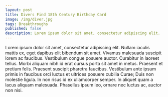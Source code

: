 ```yaml
---
layout: post
title: Divers Find 18th Century Birthday Card
image: /img/diver.jpg
tags: Breakthroughs
published: false
description: Lorem ipsum dolor sit amet, consectetur adipiscing elit.
---
```



Lorem ipsum dolor sit amet, consectetur adipiscing elit. Nullam iaculis mattis ex, eget dapibus elit bibendum sit amet. Vivamus malesuada suscipit lorem ac faucibus. Vestibulum congue posuere auctor. Curabitur in laoreet tellus. Morbi aliquam nibh id erat cursus porta sit amet in metus. Praesent et pretium felis. Praesent suscipit pharetra faucibus. Vestibulum ante ipsum primis in faucibus orci luctus et ultrices posuere cubilia Curae; Duis non molestie ligula. In non risus id ex ullamcorper semper. In aliquet quam a lacus aliquam malesuada. Phasellus ipsum leo, ornare nec luctus ac, auctor non nisi.
